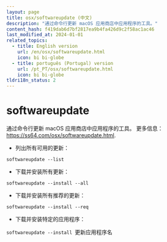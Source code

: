 ```yaml
---
layout: page
title: osx/softwareupdate (中文)
description: "通过命令行更新 macOS 应用商店中应用程序的工具。"
content_hash: f419dab6d7bf2817ea9b4fa426d9c2f58ac1ac46
last_modified_at: 2024-01-01
related_topics:
  - title: English version
    url: /en/osx/softwareupdate.html
    icon: bi bi-globe
  - title: português (Portugal) version
    url: /pt_PT/osx/softwareupdate.html
    icon: bi bi-globe
tldri18n_status: 2
---
```

# softwareupdate

通过命令行更新 macOS 应用商店中应用程序的工具。
更多信息：<https://ss64.com/osx/softwareupdate.html>.

- 列出所有可用的更新：

`softwareupdate --list`

- 下载并安装所有更新：

`softwareupdate --install --all`

- 下载并安装所有推荐的更新：

`softwareupdate --install --req`

- 下载并安装特定的应用程序：

`softwareupdate --install `<span class="tldr-var badge badge-pill bg-dark-lm bg-white-dm text-white-lm text-dark-dm font-weight-bold">更新应用程序名</span>
